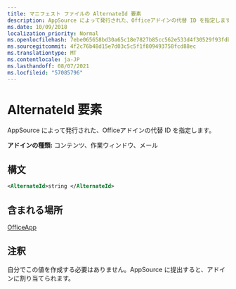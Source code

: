 ```yaml
---
title: マニフェスト ファイルの AlternateId 要素
description: AppSource によって発行された、Officeアドインの代替 ID を指定します。
ms.date: 10/09/2018
localization_priority: Normal
ms.openlocfilehash: 7ebe065658bd30a65c18e7827b85cc562e533d4f30529f93fdbcb850a9a267f0
ms.sourcegitcommit: 4f2c76b48d15e7d03c5c5f1f809493758fcd88ec
ms.translationtype: MT
ms.contentlocale: ja-JP
ms.lasthandoff: 08/07/2021
ms.locfileid: "57085796"
---
```

# <a name="alternateid-element"></a>AlternateId 要素

AppSource によって発行された、Officeアドインの代替 ID を指定します。

**アドインの種類:** コンテンツ、作業ウィンドウ、メール

## <a name="syntax"></a>構文

```XML
<AlternateId>string </AlternateId>
```

## <a name="contained-in"></a>含まれる場所

[OfficeApp](officeapp.md)

## <a name="remarks"></a>注釈

自分でこの値を作成する必要はありません。AppSource に提出すると、アドインに割り当てられます。

